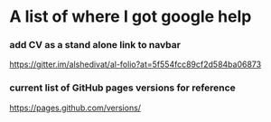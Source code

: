 # A list of where I got google help

### add CV as a stand alone link to navbar

https://gitter.im/alshedivat/al-folio?at=5f554fcc89cf2d584ba06873

### current list of GitHub pages versions for reference

https://pages.github.com/versions/
